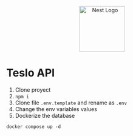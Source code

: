<p align="center">
  <a href="http://nestjs.com/" target="blank"><img src="https://nestjs.com/img/logo-small.svg" width="120" alt="Nest Logo" /></a>
</p>

# Teslo API

1. Clone proyect
2. ```npm i```
3. Clone file ```.env.template``` and rename as ```.env```
4. Change the env variables values
5. Dockerize the database

```
docker compose up -d
```

